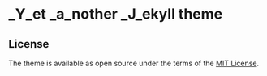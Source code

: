 # _Y_et _a_nother _J_ekyll theme

## License

The theme is available as open source under the terms of the [MIT License](https://opensource.org/licenses/MIT).

